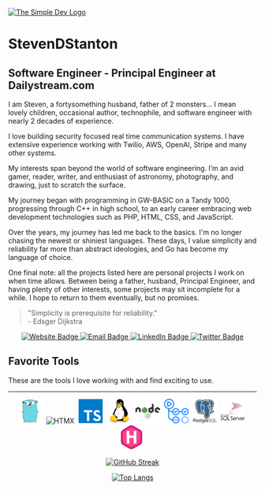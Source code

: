 [![The Simple Dev Logo](https://cdn.thesimpledev.com/images/The-Simple-Dev-Youtube-Header.webp)](https://thesimpledev.com)

# StevenDStanton
## Software Engineer - Principal Engineer at Dailystream.com

I am Steven, a fortysomething husband, father of 2 monsters… I mean lovely children, occasional author, technophile, and software engineer with nearly 2 decades of experience.

I love building security focused real time communication systems. I have extensive experience working with Twilio, AWS, OpenAI, Stripe and many other systems. 

My interests span beyond the world of software engineering. I’m an avid gamer, reader, writer, and enthusiast of astronomy, photography, and drawing, just to scratch the surface.

My journey began with programming in GW-BASIC on a Tandy 1000, progressing through C++ in high school, to an early career embracing web development technologies such as PHP, HTML, CSS, and JavaScript.

Over the years, my journey has led me back to the basics. I'm no longer chasing the newest or shiniest languages. These days, I value simplicity and reliability far more than abstract ideologies, and Go has become my language of choice.

One final note: all the projects listed here are personal projects I work on when time allows. Between being a father, husband, Principal Engineer, and having plenty of other interests, some projects may sit incomplete for a while. I hope to return to them eventually, but no promises.

> "Simplicity is prerequisite for reliability."  
> \- Edsger Dijkstra 

<!-- Social Badges -->
<p align="center">
  <a href="https://thesimpledev.com">
    <img src="https://img.shields.io/badge/Website-0A0A0A?style=for-the-badge&logo=safari&logoColor=white" alt="Website Badge"/>
  </a>
  <a href="mailto:steven@thesimpledev.com">
    <img src="https://img.shields.io/badge/Email-D14836?style=for-the-badge&logo=gmail&logoColor=white" alt="Email Badge"/>
  </a>
  <a href="https://www.linkedin.com/in/stevendstanton/">
    <img src="https://img.shields.io/badge/LinkedIn-0077B5?style=for-the-badge&logo=linkedin&logoColor=white" alt="LinkedIn Badge"/>
  </a>
  <a href="https://twitter.com/stevendstanton">
    <img src="https://img.shields.io/badge/Twitter-1DA1F2?style=for-the-badge&logo=twitter&logoColor=white" alt="Twitter Badge"/>
  </a>
</p>

## Favorite Tools
These are the tools I love working with and find exciting to use.

---

<!-- Tech Stack Icons -->
<p align="center">
  <img src="https://github.com/devicons/devicon/blob/master/icons/go/go-original.svg" title="Go" alt="Go" width="50" height="50"/>&nbsp;
  <img src="https://github.com/bigskysoftware/htmx/blob/master/www/static/img/htmx_logo.1.png" title="HTMX" alt="HTMX" width="150" height="50"/>&nbsp;
  <img src="https://github.com/devicons/devicon/blob/master/icons/typescript/typescript-original.svg" title="TypeScript" alt="TypeScript" width="50" height="50"/>&nbsp;
  <img src="https://github.com/devicons/devicon/blob/master/icons/linux/linux-original.svg" title="Linux" alt="Linux" width="50" height="50"/>&nbsp;
  <img src="https://github.com/devicons/devicon/blob/master/icons/nodejs/nodejs-original-wordmark.svg" title="NodeJS" alt="NodeJS" width="50" height="50"/>&nbsp;
  <img src="https://github.com/devicons/devicon/blob/master/icons/githubactions/githubactions-original.svg" title="GitHub Actions" alt="GitHub Actions" width="50" height="50"/>&nbsp;
  <img src="https://github.com/devicons/devicon/blob/master/icons/postgresql/postgresql-original-wordmark.svg" title="PostgreSQL" alt="PostgreSQL" width="50" height="50"/>&nbsp;
  <img src="https://github.com/devicons/devicon/blob/master/icons/microsoftsqlserver/microsoftsqlserver-original-wordmark.svg" title="MSSQL Server" alt="SQL Server" width="50" height="50"/>&nbsp;
  <img src="https://github.com/devicons/devicon/blob/master/icons/hugo/hugo-original.svg" title="Hugo" alt="Hugo" width="50" height="50"/>&nbsp;
  
  
</p>



<!-- GitHub Stats -->
<p align="center">
  <a href="https://git.io/streak-stats">
    <img src="http://github-readme-streak-stats.herokuapp.com?user=thesimpledev&theme=dark&background=000000" alt="GitHub Streak"/>
  </a>
</p>
<p align="center">
  <a href="https://github-readme-stats-ashen-six-86.vercel.app/api/top-langs/?username=thesimpledev&theme=vision-friendly-dark&langs_count=10&hide=html,css,scss,Less,ShaderLab,Handlebars,Mathematica,HLSL,PowerShell,Makefile,EJS,Vue,,Dockerfile,Rich%20Text%20Format,Shell,GDScript,HCL,Just&exclude_repo=github-readme-stats,thesimpledev.com,flipsio-website,stackedit,thestarkopinion-com,pixelsnotincluded,criticalthought-online,thestarkopinion.dev,writersgrove-app,writersgrove,apocalypsetheory" target="_new">
    <img src="https://github-readme-stats-ashen-six-86.vercel.app/api/top-langs/?username=thesimpledev&theme=vision-friendly-dark&langs_count=10&hide=html,css,scss,Less,ShaderLab,Handlebars,Mathematica,HLSL,PowerShell,Makefile,EJS,Vue,,Dockerfile,Rich%20Text%20Format,Shell,GDScript,HCL,Just&exclude_repo=github-readme-stats,thesimpledev.com,flipsio-website,stackedit,thestarkopinion-com,pixelsnotincluded,criticalthought-online,thestarkopinion.dev,writersgrove-app,writersgrove,apocalypsetheory" alt="Top Langs"/>
  </a>
</p>


